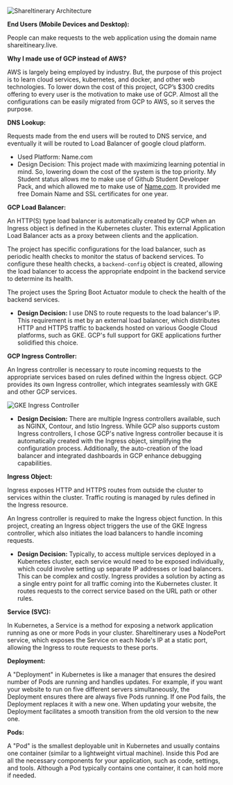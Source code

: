![ShareItinerary Architecture](/documentation/images/ShareItinerary_Arch.jpg)



**End Users (Mobile Devices and Desktop):** 

People can make requests to the web application using the domain name shareitineary.live. 

**Why I made use of GCP instead of AWS?**

AWS is largely being employed by industry. But, the purpose of this project is to learn cloud services, kubernetes, and docker, and other web technologies. To lower down the cost of this project, GCP’s $300 credits offering to every user is the motivation to make use of GCP. Almost all the configurations can be easily migrated from GCP to AWS, so it serves the purpose.

**DNS Lookup:**

Requests made from the end users will be routed to DNS service, and eventually it will be routed to Load Balancer of google cloud platform.

- Used Platform: Name.com
- Design Decision: This project made with maximizing learning potential in mind. So, lowering down the cost of the system is the top priority. My Student status allows me to make use of Github Student Developer Pack, and which allowed me to make use of [Name.com](http://Name.com). It provided me free Domain Name and SSL certificates for one year.

**GCP Load Balancer:**

An HTTP(S) type load balancer is automatically created by GCP when an Ingress object is defined in the Kubernetes cluster. This external Application Load Balancer acts as a proxy between clients and the application.

The project has specific configurations for the load balancer, such as periodic health checks to monitor the status of backend services. To configure these health checks, a `backend-config` object is created, allowing the load balancer to access the appropriate endpoint in the backend service to determine its health.

The project uses the Spring Boot Actuator module to check the health of the backend services.

- **Design Decision:** I use DNS to route requests to the load balancer's IP. This requirement is met by an external load balancer, which distributes HTTP and HTTPS traffic to backends hosted on various Google Cloud platforms, such as GKE. GCP's full support for GKE applications further solidified this choice.

**GCP Ingress Controller:**

An Ingress controller is necessary to route incoming requests to the appropriate services based on rules defined within the Ingress object. GCP provides its own Ingress controller, which integrates seamlessly with GKE and other GCP services.

![GKE Ingress Controller](/documentation/images/Ingress_Controller.png)

- **Design Decision:** There are multiple Ingress controllers available, such as NGINX, Contour, and Istio Ingress. While GCP also supports custom Ingress controllers, I chose GCP's native Ingress controller because it is automatically created with the Ingress object, simplifying the configuration process. Additionally, the auto-creation of the load balancer and integrated dashboards in GCP enhance debugging capabilities.

**Ingress Object:**

Ingress exposes HTTP and HTTPS routes from outside the cluster to services within the cluster. Traffic routing is managed by rules defined in the Ingress resource.

An Ingress controller is required to make the Ingress object function. In this project, creating an Ingress object triggers the use of the GKE Ingress controller, which also initiates the load balancers to handle incoming requests.

- **Design Decision:** Typically, to access multiple services deployed in a Kubernetes cluster, each service would need to be exposed individually, which could involve setting up separate IP addresses or load balancers. This can be complex and costly. Ingress provides a solution by acting as a single entry point for all traffic coming into the Kubernetes cluster. It routes requests to the correct service based on the URL path or other rules.

**Service (SVC):**

In Kubernetes, a Service is a method for exposing a network application running as one or more Pods in your cluster. ShareItinerary uses a NodePort service, which exposes the Service on each Node's IP at a static port, allowing the Ingress to route requests to these ports.

**Deployment:**

A "Deployment" in Kubernetes is like a manager that ensures the desired number of Pods are running and handles updates. For example, if you want your website to run on five different servers simultaneously, the Deployment ensures there are always five Pods running. If one Pod fails, the Deployment replaces it with a new one. When updating your website, the Deployment facilitates a smooth transition from the old version to the new one.

**Pods:**

A "Pod" is the smallest deployable unit in Kubernetes and usually contains one container (similar to a lightweight virtual machine). Inside this Pod are all the necessary components for your application, such as code, settings, and tools. Although a Pod typically contains one container, it can hold more if needed.